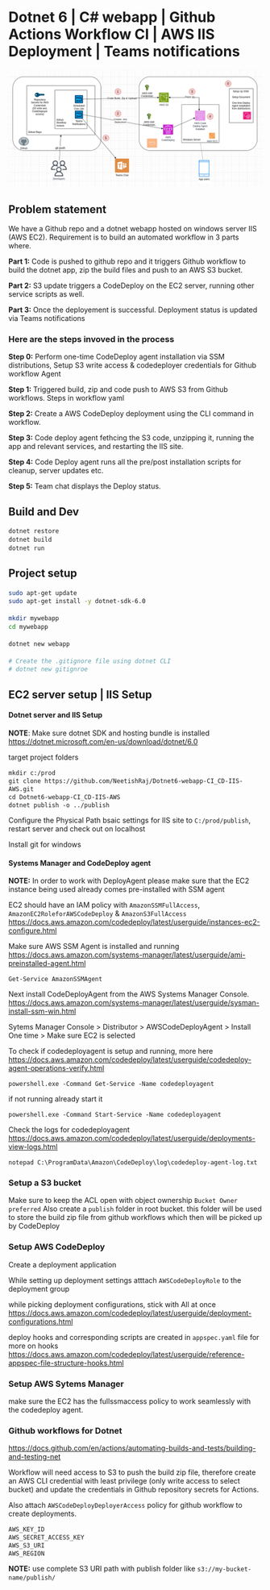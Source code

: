 # Dotnet 6 | C# webapp | Github Actions Workflow CI | AWS IIS Deployment | Teams notifications

![alt text](architecture/image.png)


## Problem statement

We have a Github repo and a dotnet webapp hosted on windows server IIS (AWS EC2). Requirement is to build an automated workflow in 3 parts where.

**Part 1:** Code is pushed to github repo and it triggers Github workflow to build the dotnet app, zip the build files and push to an AWS S3 bucket.

**Part 2:** S3 update triggers a CodeDeploy on the EC2 server, running other service scripts as well.

**Part 3:** Once the deployement is successful. Deployment status is updated  via Teams notifications

### Here are the steps invoved in the process

**Step 0:** Perform one-time CodeDeploy agent installation via SSM distributions, Setup S3 write access & codedeployer credentials for Github workflow Agent  

**Step 1:** Triggered build, zip and code push to AWS S3 from Github workflows. Steps in workflow yaml

**Step 2:** Create a AWS CodeDeploy deployment using the CLI command in workflow.

**Step 3:** Code deploy agent fethcing the S3 code, unzipping it, running the app and relevant services, and restarting the IIS site.

**Step 4:** Code Deploy agent runs all the pre/post installation scripts for cleanup, server updates etc. 

**Step 5:** Team chat displays the Deploy status.






## Build and Dev
```sh
dotnet restore
dotnet build
dotnet run
```


## Project setup 
```sh
sudo apt-get update
sudo apt-get install -y dotnet-sdk-6.0

mkdir mywebapp
cd mywebapp

dotnet new webapp

# Create the .gitignore file using dotnet CLI
# dotnet new gitignroe

```

## EC2 server setup | IIS Setup

#### Dotnet server and IIS Setup

**NOTE**: Make sure dotnet SDK and hosting bundle is installed https://dotnet.microsoft.com/en-us/download/dotnet/6.0

target project folders
```
mkdir c:/prod
git clone https://github.com/NeetishRaj/Dotnet6-webapp-CI_CD-IIS-AWS.git
cd Dotnet6-webapp-CI_CD-IIS-AWS
dotnet publish -o ../publish
```

Configure the Physical Path bsaic settings for IIS site to `C:/prod/publish`, restart server and check out on localhost

Install git for windows

#### Systems Manager and CodeDeploy agent

**NOTE:** In order to work with DeployAgent please make sure that the EC2 instance being used already comes pre-installed with SSM agent

EC2 should have an IAM policy with `AmazonSSMFullAccess`, `AmazonEC2RoleforAWSCodeDeploy` & `AmazonS3FullAccess` 
https://docs.aws.amazon.com/codedeploy/latest/userguide/instances-ec2-configure.html

Make sure AWS SSM Agent is installed and running https://docs.aws.amazon.com/systems-manager/latest/userguide/ami-preinstalled-agent.html
```
Get-Service AmazonSSMAgent
```

Next install CodeDeployAgent from the AWS Systems Manager Console. https://docs.aws.amazon.com/systems-manager/latest/userguide/sysman-install-ssm-win.html

Sytems Manager Console > Distributor > AWSCodeDeployAgent > Install One time > Make sure EC2 is selected

To check if codedeployagent is setup and running, more here https://docs.aws.amazon.com/codedeploy/latest/userguide/codedeploy-agent-operations-verify.html
```
powershell.exe -Command Get-Service -Name codedeployagent
```

if not running already start it
```
powershell.exe -Command Start-Service -Name codedeployagent
```

Check the logs for codedeployagent https://docs.aws.amazon.com/codedeploy/latest/userguide/deployments-view-logs.html
```
notepad C:\ProgramData\Amazon\CodeDeploy\log\codedeploy-agent-log.txt
```

### Setup a S3 bucket

Make sure to keep the ACL open with object ownership `Bucket Owner preferred`
Also create a `publish` folder in root bucket. this folder will be used to store the build zip file from github workflows which then will be picked up by CodeDeploy

### Setup AWS CodeDeploy

Create a deployment application

While setting up deployment settings atttach `AWSCodeDeployRole` to the deployment group

while picking deployment configurations, stick with All at once https://docs.aws.amazon.com/codedeploy/latest/userguide/deployment-configurations.html

deploy hooks and corresponding scripts are created in `appspec.yaml` file 
for more on hooks https://docs.aws.amazon.com/codedeploy/latest/userguide/reference-appspec-file-structure-hooks.html




### Setup AWS Sytems Manager

make sure the EC2 has the fullssmaccess policy to work seamlessly with the codedeploy agent.


### Github workflows for Dotnet

https://docs.github.com/en/actions/automating-builds-and-tests/building-and-testing-net

Workflow will need access to S3 to push the build zip file, therefore create an AWS CLI credential with least privilege (only write access to select bucket) and update the credentials in Github repository secrets for Actions.

Also attach `AWSCodeDeployDeployerAccess` policy for github workflow to create deployments.

```
AWS_KEY_ID
AWS_SECRET_ACCESS_KEY
AWS_S3_URI
AWS_REGION
```
**NOTE:** use complete S3 URI path with publish folder like `s3://my-bucket-name/publish/` 